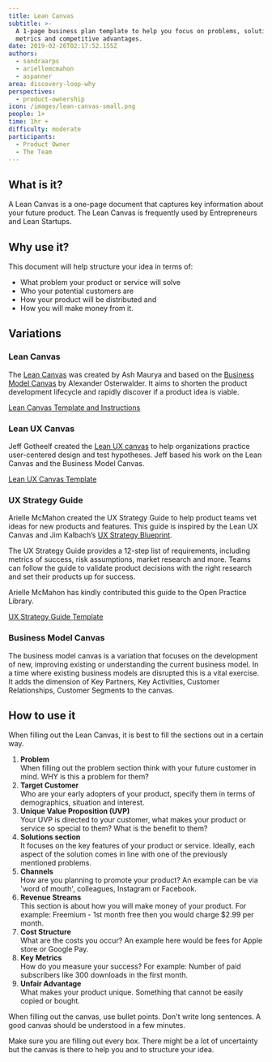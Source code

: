 ```yaml
---
title: Lean Canvas
subtitle: >-
  A 1-page business plan template to help you focus on problems, solutions, key
  metrics and competitive advantages.
date: 2019-02-26T02:17:52.155Z
authors:
  - sandraarps
  - ariellemcmahon
  - aspanner
area: discovery-loop-why
perspectives:
  - product-ownership
icon: /images/lean-canvas-small.png
people: 1+
time: 1hr +
difficulty: moderate
participants:
  - Product Owner
  - The Team
---
```

## What is it?

A Lean Canvas is a one-page document that captures key information about your future product. The Lean Canvas is frequently used by Entrepreneurs and Lean Startups.

## Why use it?

This document will help structure your idea in terms of: 

* What problem your product or service will solve
* Who your potential customers are
* How your product will be distributed and 
* How you will make money from it.

## Variations

### Lean Canvas

The [Lean Canvas](https://leanstack.com/leancanvas) was created by Ash Maurya and based on the [Business Model Canvas](https://www.strategyzer.com/canvas/business-model-canvas) by Alexander Osterwalder. It aims to shorten the product development lifecycle and rapidly discover if a product idea is viable.

[Lean Canvas Template and Instructions](https://leanstack.com/LeanCanvas.pdf)

### Lean UX Canvas

Jeff Gotheelf created the [Lean UX canvas](https://www.jeffgothelf.com/blog/leanuxcanvas/) to help organizations practice user-centered design and test hypotheses. Jeff based his work on the Lean Canvas and the Business Model Canvas.

[Lean UX Canvas Template](https://www.jeffgothelf.com/wp-content/uploads/2016/12/LeanUX_canvas_v4.pdf)

### UX Strategy Guide

Arielle McMahon created the UX Strategy Guide to help product teams vet ideas for new products and features. This guide is inspired by the Lean UX Canvas and Jim Kalbach’s [UX Strategy Blueprint](https://experiencinginformation.com/2014/08/12/ux-strategy-blueprint/).

The UX Strategy Guide provides a 12-step list of requirements, including metrics of success, risk assumptions, market research and more. Teams can follow the guide to validate product decisions with the right research and set their products up for success.

Arielle McMahon has kindly contributed this guide to the Open Practice Library.

[UX Strategy Guide Template](/images/ux-strategy-template.jpg)

### Business Model Canvas

The business model canvas is a variation that focuses on the development of new, improving existing or understanding the current business model. In a time where existing business models are disrupted this is a vital exercise. It adds the dimension of Key Partners, Key Activities, Customer Relationships, Customer Segments to the canvas.

## How to use it

When filling out the Lean Canvas, it is best to fill the sections out in a certain way. 

1. **Problem**\
   When filling out the problem section think with your future customer in mind. WHY is this a problem for them?
2. **Target Customer**\
   Who are your early adopters of your product, specify them in terms of demographics, situation and interest.
3. **Unique Value Proposition (UVP)** \
   Your UVP is directed to your customer, what makes your product or service so special to them? What is the benefit to them? 
4. **Solutions section**\
   It focuses on the key features of your product or service. Ideally, each aspect of the solution comes in line with one of the previously mentioned problems.
5. **Channels**\
   How are you planning to promote your product? An example can be via 'word of mouth', colleagues, Instagram or Facebook.
6. **Revenue Streams**\
   This section is about how you will make money of your product. For example: Freemium - 1st month free then you would charge $2.99 per month.
7. **Cost Structure**\
   What are the costs you occur? An example here would be fees for Apple store or Google Pay.
8. **Key Metrics**\
   How do you measure your success? For example: Number of paid subscribers like 300 downloads in the first month.
9. **Unfair Advantage**\
   What makes your product unique. Something that cannot be easily copied or bought.

When filling out the canvas, use bullet points. Don't write long sentences. A good canvas should be understood in a few minutes.

Make sure you are filling out every box. There might be a lot of uncertainty but the canvas is there to help you and to structure your idea.
